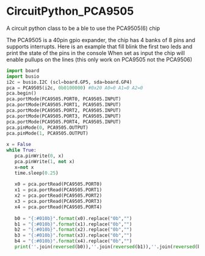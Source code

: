 # CircuitPython_PCA9505
A circuit python class to be a ble to use the PCA9505(6) chip

The PCA9505 is a 40pin gpio expander, the chip has 4 banks of 8 pins and supports interrupts.
Here is an example that fill blink the first two leds and print the state of the pins in the console
When set as input the chip will enable pullups on the lines (this only work on PCA9505 not the PCA9506)
```py
import board
import busio
i2c = busio.I2C (scl=board.GP5, sda=board.GP4)
pca = PCA9505(i2c, 0b0100000) #0x20 A0=0 A1=0 A2=0
pca.begin()
pca.portMode(PCA9505.PORT0, PCA9505.INPUT)
pca.portMode(PCA9505.PORT1, PCA9505.INPUT)
pca.portMode(PCA9505.PORT2, PCA9505.INPUT)
pca.portMode(PCA9505.PORT3, PCA9505.INPUT)
pca.portMode(PCA9505.PORT4, PCA9505.INPUT)
pca.pinMode(0, PCA9505.OUTPUT)
pca.pinMode(1, PCA9505.OUTPUT)
    
x = False
while True:
   pca.pinWrite(0, x)
   pca.pinWrite(1, not x)
   x=not x
   time.sleep(0.25)
        
   x0 = pca.portRead(PCA9505.PORT0)
   x1 = pca.portRead(PCA9505.PORT1)
   x2 = pca.portRead(PCA9505.PORT2)
   x3 = pca.portRead(PCA9505.PORT3)
   x4 = pca.portRead(PCA9505.PORT4)
        
   b0 = "{:#010b}".format(x0).replace("0b","")
   b1 = "{:#010b}".format(x1).replace("0b","")
   b2 = "{:#010b}".format(x2).replace("0b","")
   b3 = "{:#010b}".format(x3).replace("0b","")
   b4 = "{:#010b}".format(x4).replace("0b","")
   print(''.join(reversed(b0)),''.join(reversed(b1)),''.join(reversed(b2)),''.join(reversed(b3)),''.join(reversed(b4)))
```
